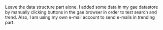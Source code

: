 Leave the data structure part alone.
I added some data in my gae datastore by manually clicking buttons in the gae browser in order to test search and trend.
Also, I am using my own e-mail account to send e-mails in trending part.
